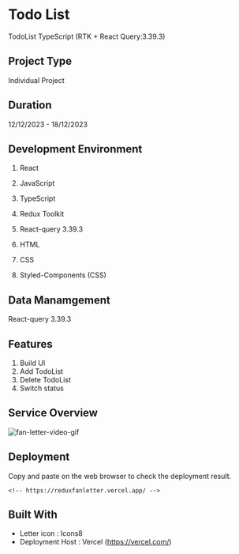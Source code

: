 # Todo List

TodoList TypeScript (RTK + React Query:3.39.3)

## Project Type

Individual Project

## Duration

12/12/2023 - 18/12/2023

## Development Environment

1. React
2. JavaScript
3. TypeScript
4. Redux Toolkit
5. React-query 3.39.3
6. HTML
7. CSS

8. Styled-Components (CSS)

## Data Manamgement

React-query 3.39.3

## Features

1. Build UI
2. Add TodoList
3. Delete TodoList
4. Switch status

## Service Overview

![fan-letter-video-gif](https://github.com/dancinncoder/fanletter/assets/127386988/94d7afe4-443a-43fc-86fc-4573c044d67c)

## Deployment

Copy and paste on the web browser to check the deployment result.

```
<!-- https://reduxfanletter.vercel.app/ -->

```

## Built With

- Letter icon : Icons8
- Deployment Host : Vercel (https://vercel.com/)
